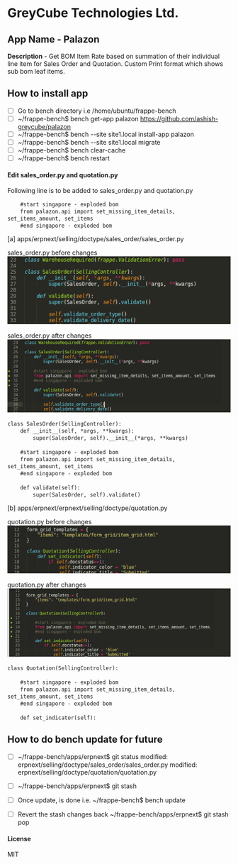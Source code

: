 # GreyCube Technologies Ltd.

## App Name - Palazon
**Description** - Get BOM Item Rate based on summation of their individual line item for Sales Order and Quotation. Custom Print format which shows sub bom leaf items.

## How to install app
- [ ] Go to bench directory i.e  /home/ubuntu/frappe-bench
- [ ] ~/frappe-bench$   bench get-app palazon https://github.com/ashish-greycube/palazon
- [ ] ~/frappe-bench$   bench --site site1.local install-app palazon
- [ ] ~/frappe-bench$   bench --site site1.local migrate
- [ ] ~/frappe-bench$   bench clear-cache
- [ ] ~/frappe-bench$   bench restart

#### Edit sales_order.py and quotation.py
Following line is to be added to sales_order.py and quotation.py

```
	#start singapore - exploded bom
	from palazon.api import set_missing_item_details, set_items_amount, set_items
	#end singapore - exploded bom

```
[a] apps/erpnext/selling/doctype/sales_order/sales_order.py

sales_order.py before changes
![Image](before_so.png)

sales_order.py after changes
![Image](after_so.png)
```
class SalesOrder(SellingController):
	def __init__(self, *args, **kwargs):
		super(SalesOrder, self).__init__(*args, **kwargs)

	#start singapore - exploded bom
	from palazon.api import set_missing_item_details, set_items_amount, set_items
	#end singapore - exploded bom
	
	def validate(self):
		super(SalesOrder, self).validate()

```
[b] apps/erpnext/erpnext/selling/doctype/quotation.py

quotation.py before changes
![Image](before_qo.png)

quotation.py after changes
![Image](after_qo.png)
```
class Quotation(SellingController):

	#start singapore - exploded bom
	from palazon.api import set_missing_item_details, set_items_amount, set_items
	#end singapore - exploded bom
		
	def set_indicator(self):

```

## How to do bench update for future
- [ ] ~/frappe-bench/apps/erpnext$ git status
		modified:   erpnext/selling/doctype/sales_order/sales_order.py
		modified:   erpnext/selling/doctype/quotation/quotation.py

- [ ] ~/frappe-bench/apps/erpnext$ git stash

- [ ] Once update, is done i.e. ~/frappe-bench$ bench update
- [ ] Revert the stash changes back ~/frappe-bench/apps/erpnext$ git stash pop

#### License
MIT